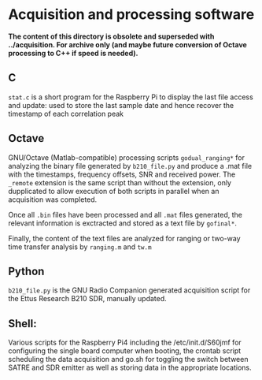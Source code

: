 # Acquisition and processing software

**The content of this directory is obsolete and superseded with ../acquisition.
For archive only (and maybe future conversion of Octave processing to C++
if speed is needed).**

## C

``stat.c`` is a short program for the Raspberry Pi to display the
last file access and update: used to store the last sample date
and hence recover the timestamp of each correlation peak

## Octave

GNU/Octave (Matlab-compatible) processing scripts ``godual_ranging*``
for analyzing the binary file generated by ``b210_file.py`` and produce
a .mat file with the timestamps, frequency offsets, SNR and received
power. The ``_remote`` extension is the same script than without the 
extension, only dupplicated to allow execution of both scripts in parallel
when an acquisition was completed. 

Once all ``.bin`` files have been processed
and all ``.mat`` files generated, the relevant information is exctracted
and stored as a text file by ``gofinal*``.

Finally, the content of the text files are analyzed for ranging or two-way
time transfer analysis by ``ranging.m`` and ``tw.m``

## Python

``b210_file.py`` is the GNU Radio Companion generated acquisition script
for the Ettus Research B210 SDR, manually updated.

## Shell:

Various scripts for the Raspberry Pi4 including the /etc/init.d/S60jmf
for configuring the single board computer when booting, the crontab script
scheduling the data acquisition and go.sh for toggling the switch between
SATRE and SDR emitter as well as storing data in the appropriate locations.
